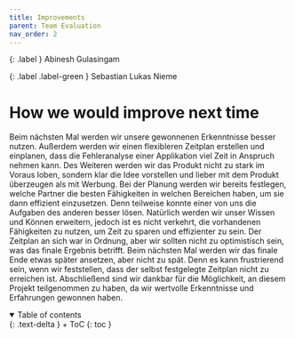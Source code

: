 ```yaml
---
title: Improvements
parent: Team Evaluation
nav_order: 2
---
```


{: .label }
Abinesh Gulasingam 

{: .label .label-green }
Sebastian Lukas Nieme
# How we would improve next time

Beim nächsten Mal werden wir unsere gewonnenen Erkenntnisse besser nutzen. Außerdem werden wir einen flexibleren Zeitplan erstellen und einplanen, dass die Fehleranalyse einer Applikation viel Zeit in Anspruch nehmen kann. Des Weiteren werden wir das Produkt nicht zu stark im Voraus loben, sondern klar die Idee vorstellen und lieber mit dem Produkt überzeugen als mit Werbung. Bei der Planung werden wir bereits festlegen, welche Partner die besten Fähigkeiten in welchen Bereichen haben, um sie dann effizient einzusetzen. Denn teilweise konnte einer von uns die Aufgaben des anderen besser lösen. Natürlich werden wir unser Wissen und Können erweitern, jedoch ist es nicht verkehrt, die vorhandenen Fähigkeiten zu nutzen, um Zeit zu sparen und effizienter zu sein. Der Zeitplan an sich war in Ordnung, aber wir sollten nicht zu optimistisch sein, was das finale Ergebnis betrifft. Beim nächsten Mal werden wir das finale Ende etwas später ansetzen, aber nicht zu spät. Denn es kann frustrierend sein, wenn wir feststellen, dass der selbst festgelegte Zeitplan nicht zu erreichen ist. Abschließend sind wir dankbar für die Möglichkeit, an diesem Projekt teilgenommen zu haben, da wir wertvolle Erkenntnisse und Erfahrungen gewonnen haben.





<details open markdown="block">
{: .text-delta }
<summary>Table of contents</summary>
+ ToC
{: toc }
</details>
